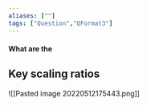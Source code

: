 ```yaml
---
aliases: [""]
tags: ["Question","QFormat3"]
---
```


#### What are the
## Key scaling ratios
![[Pasted image 20220512175443.png]]